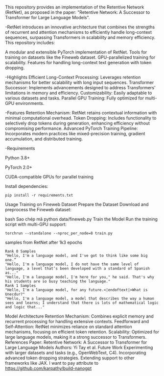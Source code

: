 This repository provides an implementation of the Retentive Network (RetNet), as proposed in the paper:
"Retentive Network: A Successor to Transformer for Large Language Models".

-RetNet introduces an innovative architecture that combines the strengths of recurrent and attention mechanisms to efficiently handle long-context sequences, surpassing Transformers in scalability and memory efficiency. This repository includes:

A modular and extensible PyTorch implementation of RetNet.
Tools for training on datasets like the Fineweb dataset.
GPU-parallelized training for scalability.
Features for handling long-context text generation with token dropping.


-Highlights
Efficient Long-Context Processing: Leverages retention mechanisms for better scalability with long input sequences.
Transformer Successor: Implements advancements designed to address Transformers' limitations in memory and efficiency.
Customizability: Easily adaptable to various datasets and tasks.
Parallel GPU Training: Fully optimized for multi-GPU environments.

-Features
Retention Mechanism: RetNet retains contextual information with minimal computational overhead.
Token Dropping: Includes functionality to selectively drop tokens during generation, enhancing efficiency without compromising performance.
Advanced PyTorch Training Pipeline: Incorporates modern practices like mixed-precision training, gradient accumulation, and distributed training.


-Requirements

Python 3.8+

PyTorch 2.0+

CUDA-compatible GPUs for parallel training


Install dependencies:

```
pip install -r requirements.txt
```
Usage
Training on Fineweb Dataset
Prepare the Dataset
Download and preprocess the Fineweb dataset:

bash
Sao chép mã
python data/fineweb.py
Train the Model
Run the training script with multi-GPU support:
```
torchrun --standalone --nproc_per_node=8 train.py
```
samples from RetNet after 1k3 epochs
```
Rank 0 Samples
"Hello, I'm a language model, and I've got to think like some big one.”
"Hello, I'm a language model, I do not have the same level of language, a level that’s been developed with a standard of Spanish as..."
"Hello, I'm a language model, I'm here for you," he said. That's why his students are so busy teaching the language."
Rank 1 Samples
"Hello, I'm a language model, for any future.<|endoftext|>What is Unecdur?"
"Hello, I'm a language model, a model that describes the way a human sees and learns; I understand that there is lots of mathematical logic and logic that..."
```
Model Architecture
Retention Mechanism: Combines explicit memory and recurrent processing for handling extensive contexts.
Feedforward and Self-Attention: RetNet minimizes reliance on standard attention mechanisms, focusing on efficient token retention.
Scalability: Optimized for large language models, making it a strong successor to Transformers.
References
Paper: Retentive Network: A Successor to Transformer for Large Language Models
Authors: Yi Tay et al.
Future Work
Experimenting with larger datasets and tasks (e.g., OpenWebText, C4).
Incorporating advanced token dropping strategies.
Extending support to other frameworks like JAX.
I want to pay attribute to https://github.com/karpathy/build-nanogpt
